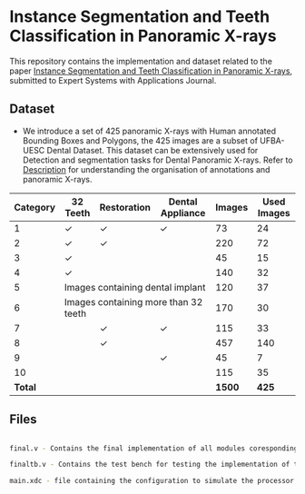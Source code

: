 # Instance Segmentation and Teeth Classification in Panoramic X-rays

This repository contains the implementation and dataset related to the paper [Instance Segmentation and Teeth Classification in Panoramic X-rays](...), submitted to Expert Systems with Applications Journal.


## Dataset

- We introduce a set of 425 panoramic X-rays with Human annotated Bounding Boxes and Polygons, the 425 images are a subset of UFBA-UESC Dental Dataset. This dataset can be extensively used for Detection and segmentation tasks for Dental Panoramic X-rays. Refer to [Description](./Dataset/Dataset_description.pdf) for understanding the organisation of annotations and panoramic X-rays.


<table>
  <thead>
    <tr>
      <th>Category</th>
      <th>32 Teeth</th>
      <th>Restoration</th>
      <th>Dental Appliance</th>
      <th>Images</th>
      <th>Used Images</th>
    </tr>
  </thead>
  <tbody>
    <tr>
      <td>1</td>
      <td>✓</td>
      <td>✓</td>
      <td>✓</td>
      <td>73</td>
      <td>24</td>
    </tr>
    <tr>
      <td>2</td>
      <td>✓</td>
      <td>✓</td>
      <td></td>
      <td>220</td>
      <td>72</td>
    </tr>
    <tr>
      <td>3</td>
      <td>✓</td>
      <td></td>
      <td></td>
      <td>45</td>
      <td>15</td>
    </tr>
    <tr>
      <td>4</td>
      <td>✓</td>
      <td></td>
      <td></td>
      <td>140</td>
      <td>32</td>
    </tr>
    <tr>
      <td>5</td>
      <td colspan="3">Images containing dental implant</td>
      <td>120</td>
      <td>37</td>
    </tr>
    <tr>
      <td>6</td>
      <td colspan="3">Images containing more than 32 teeth</td>
      <td>170</td>
      <td>30</td>
    </tr>
    <tr>
      <td>7</td>
      <td></td>
      <td>✓</td>
      <td>✓</td>
      <td>115</td>
      <td>33</td>
    </tr>
    <tr>
      <td>8</td>
      <td></td>
      <td>✓</td>
      <td></td>
      <td>457</td>
      <td>140</td>
    </tr>
    <tr>
      <td>9</td>
      <td></td>
      <td></td>
      <td>✓</td>
      <td>45</td>
      <td>7</td>
    </tr>
    <tr>
      <td>10</td>
      <td></td>
      <td></td>
      <td></td>
      <td>115</td>
      <td>35</td>
    </tr>
    <tr>
      <td><strong>Total</strong></td>
      <td></td>
      <td></td>
      <td></td>
      <td><strong>1500</strong></td>
      <td><strong>425</strong></td>
    </tr>
  </tbody>
</table>




## Files
```bash

final.v - Contains the final implementation of all modules coresponding to the processor.

finaltb.v - Contains the test bench for testing the implementation of the processor

main.xdc - file containing the configuration to simulate the processor on a nexys4 FPGA,
```

